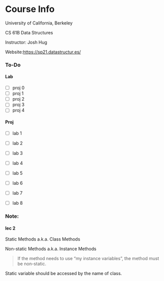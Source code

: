 # Course Info
University of California, Berkeley

CS 61B Data Structures

Instructor: Josh Hug

Website:https://sp21.datastructur.es/

### To-Do
#### Lab
- [ ] proj 0
- [ ] proj 1
- [ ] proj 2
- [ ] proj 3
- [ ] proj 4

#### Proj 

- [ ] lab 1
- [ ] lab 2
- [ ] lab 3
- [ ] lab 4
- [ ] lab 5
- [ ] lab 6
- [ ] lab 7
- [ ] lab 8



### Note:

#### lec 2

Static Methods a.k.a. Class Methods

Non-static Methods a.k.a. Instance Methods

> If the method needs to use “my instance variables”, the method must be non-static.

Static variable should be accessed by the name of class.